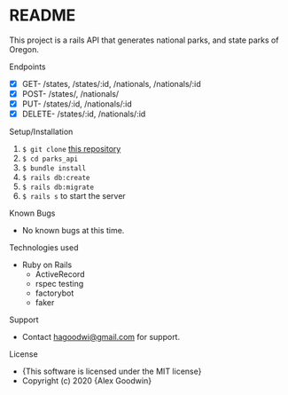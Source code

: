 # README
This project is a rails API that generates national parks, and state parks of Oregon.

Endpoints
- [x] GET- /states, /states/:id, /nationals, /nationals/:id
- [x] POST- /states/, /nationals/
- [x] PUT- /states/:id, /nationals/:id
- [x] DELETE- /states/:id, /nationals/:id

Setup/Installation
1. `$ git clone` [this repository](https://github.com/hagoodwi92/parks_api)
2. `$ cd parks_api`
3. `$ bundle install`
4. `$ rails db:create`
5. `$ rails db:migrate`
6. `$ rails s` to start the server 

Known Bugs
- No known bugs at this time. 

Technologies used
- Ruby on Rails
  - ActiveRecord
  - rspec testing
  - factorybot
  - faker

Support
- Contact hagoodwi@gmail.com for support. 

License 
- {This software is licensed under the MIT license}
- Copyright (c) 2020 {Alex Goodwin}